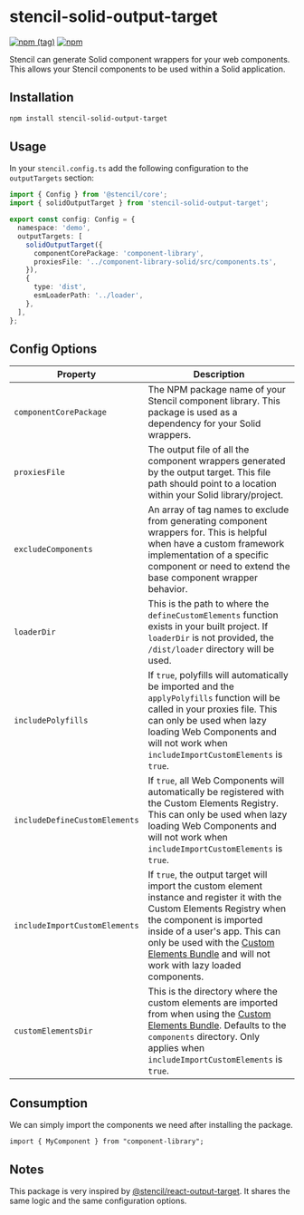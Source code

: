 # stencil-solid-output-target

[![npm (tag)](https://img.shields.io/npm/v/stencil-solid-output-target/latest)](https://www.npmjs.com/package/stencil-solid-output-target) [![npm](https://img.shields.io/npm/dw/stencil-solid-output-target)](https://www.npmjs.com/package/stencil-solid-output-target) 

Stencil can generate Solid component wrappers for your web components. This allows your Stencil components to be used within a Solid application.

## Installation

```bash
npm install stencil-solid-output-target
```

## Usage

In your `stencil.config.ts` add the following configuration to the `outputTargets` section:

```ts
import { Config } from '@stencil/core';
import { solidOutputTarget } from 'stencil-solid-output-target';

export const config: Config = {
  namespace: 'demo',
  outputTargets: [
    solidOutputTarget({
      componentCorePackage: 'component-library',
      proxiesFile: '../component-library-solid/src/components.ts',
    }),
    {
      type: 'dist',
      esmLoaderPath: '../loader',
    },
  ],
};
```

## Config Options

| Property                      | Description                                                                                                                                                                                                                                                                                                                      |
|-------------------------------|----------------------------------------------------------------------------------------------------------------------------------------------------------------------------------------------------------------------------------------------------------------------------------------------------------------------------------|
| `componentCorePackage`        | The NPM package name of your Stencil component library. This package is used as a dependency for your Solid wrappers.                                                                                                                                                                                                            |
| `proxiesFile`                 | The output file of all the component wrappers generated by the output target. This file path should point to a location within your Solid library/project.                                                                                                                                                                       |
| `excludeComponents`           | An array of tag names to exclude from generating component wrappers for. This is helpful when have a custom framework implementation of a specific component or need to extend the base component wrapper behavior.                                                                                                              |
| `loaderDir`                   | This is the path to where the `defineCustomElements` function exists in your built project. If `loaderDir` is not provided, the `/dist/loader` directory will be used.                                                                                                                                                           |
| `includePolyfills`            | If `true`, polyfills will automatically be imported and the `applyPolyfills` function will be called in your proxies file. This can only be used when lazy loading Web Components and will not work when `includeImportCustomElements` is `true`.                                                                                |
| `includeDefineCustomElements` | If `true`, all Web Components will automatically be registered with the Custom Elements Registry. This can only be used when lazy loading Web Components and will not work when `includeImportCustomElements` is `true`.                                                                                                         |
| `includeImportCustomElements` | If `true`, the output target will import the custom element instance and register it with the Custom Elements Registry when the component is imported inside of a user's app. This can only be used with the [Custom Elements Bundle](https://stenciljs.com/docs/custom-elements) and will not work with lazy loaded components. |
| `customElementsDir`           | This is the directory where the custom elements are imported from when using the [Custom Elements Bundle](https://stenciljs.com/docs/custom-elements). Defaults to the `components` directory. Only applies when `includeImportCustomElements` is `true`.                                                                        |

## Consumption

We can simply import the components we need after installing the package.

```tsx
import { MyComponent } from "component-library";
```

## Notes

This package is very inspired by [@stencil/react-output-target](https://github.com/ionic-team/stencil-ds-output-targets/tree/main/packages/react-output-target). It shares the same logic and the same configuration options.
